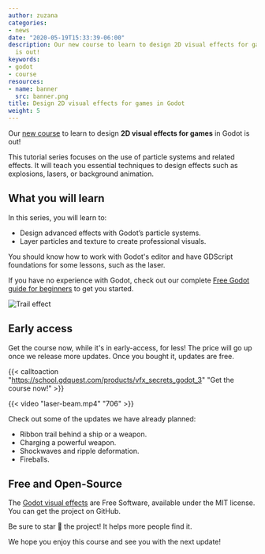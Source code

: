 ```yaml
---
author: zuzana
categories:
- news
date: "2020-05-19T15:33:39-06:00"
description: Our new course to learn to design 2D visual effects for games in Godot
  is out!
keywords:
- godot
- course
resources:
- name: banner
  src: banner.png
title: Design 2D visual effects for games in Godot
weight: 5
---
```


Our [new course](https://school.gdquest.com/products/vfx_secrets_godot_3) to learn to design **2D visual effects for games** in Godot is out!

This tutorial series focuses on the use of particle systems and related effects. It will teach you essential techniques to design effects such as explosions, lasers, or background animation.

## What you will learn

In this series, you will learn to:

- Design advanced effects with Godot’s particle systems.
- Layer particles and texture to create professional visuals.

You should know how to work with Godot's editor and have GDScript foundations for some lessons, such as the laser.

If you have no experience with Godot, check out our complete [Free Godot guide for beginners](/tutorial/godot/learning-paths/beginner/) to get you started.

![Trail effect](trail.png)

## Early access

Get the course now, while it's in early-access, for less! The price will go up once we release more updates. Once you bought it, updates are free.

{{< calltoaction "https://school.gdquest.com/products/vfx_secrets_godot_3" "Get the course now!" >}}

{{< video "laser-beam.mp4" "706" >}}

Check out some of the updates we have already planned:

- Ribbon trail behind a ship or a weapon.
- Charging a powerful weapon.
- Shockwaves and ripple deformation.
- Fireballs.

## Free and Open-Source

The [Godot visual effects](https://github.com/GDQuest/godot-visual-effects) are Free Software, available under the MIT license. You can get the project on GitHub.

Be sure to star 🌟 the project! It helps more people find it.

We hope you enjoy this course and see you with the next update!
